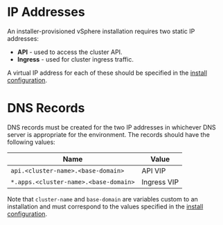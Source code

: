 # IP Addresses

An installer-provisioned vSphere installation requires two static IP addresses:

* **API** - used to access the cluster API.
* **Ingress** - used for cluster ingress traffic.

A virtual IP address for each of these should be specified in the [install configuration](install.md#create-configuration).

# DNS Records

DNS records must be created for the two IP addresses in whichever DNS server is appropriate for the environment.
The records should have the following values:

| Name                                  | Value       |
| -                                     |  -          |
| `api.<cluster-name>.<base-domain>`    | API VIP     |
| `*.apps.<cluster-name>.<base-domain>` | Ingress VIP |

Note that `cluster-name` and `base-domain` are variables custom to an installation and
must correspond to the values specified in the [install configuration](install.md#create-configuration).